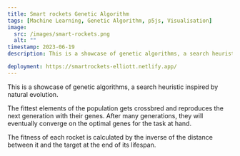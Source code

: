 ```yaml
---
title: Smart rockets Genetic Algorithm
tags: [Machine Learning, Genetic Algorithm, p5js, Visualisation]
image:
  src: /images/smart-rockets.png
  alt: ""
timestamp: 2023-06-19
description: This is a showcase of genetic algorithms, a search heuristic inspired by natural evolution.

deployment: https://smartrockets-elliott.netlify.app/
---
```


This is a showcase of genetic algorithms, a search heuristic inspired by natural evolution.

The fittest elements of the population gets crossbred and reproduces the next generation with their genes. After many generations, they will eventually converge on the optimal genes for the task at hand.

The fitness of each rocket is calculated by the inverse of the distance between it and the target at the end of its lifespan.
